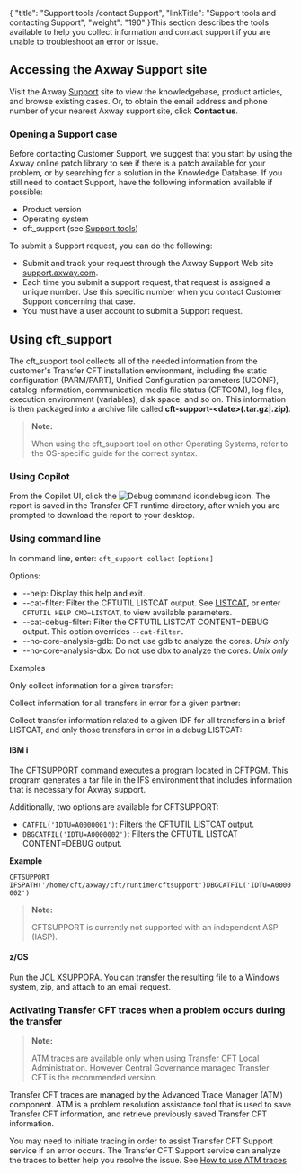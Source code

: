 {
    "title": "Support tools /contact Support",
    "linkTitle": "Support tools and contacting Support",
    "weight": "190"
}This section describes the tools available to help you collect information and contact support if you are unable to troubleshoot an error or issue.

<span id="Contacting_the_Axway_support"></span>

## Accessing the Axway Support site

Visit the Axway [Support](https://support.axway.com/) site to view the knowledgebase, product articles, and browse existing cases. Or, to obtain the email address and phone number of your nearest Axway
support site, click **Contact
us**.

<span id="Opening_a_support_case"></span>

### Opening a Support case

Before contacting Customer Support, we suggest that you start by using
the Axway online patch library to see if there is a patch available for
your problem, or by searching for a solution in the Knowledge Database.
If you still need to contact Support, have the following information available
if possible:

-   Product version
-   Operating system
-   cft\_support (see <a href="#" class="selected">Support tools</a>)

To submit a Support request, you can do the following:

-   Submit and track
    your request through the Axway Support Web site [support.axway.com](https://support.axway.com/).
-   Each time you submit a support request, that request is assigned a unique
    number. Use this specific number when you contact Customer
    Support concerning that case.
-   You must have a user account to submit a Support request.

## Using cft\_support

The cft\_support tool collects all of the needed information from the customer's Transfer CFT installation environment, including the static configuration (PARM/PART), Unified Configuration parameters (UCONF), catalog information, communication media file status (CFTCOM), log files, execution environment (variables), disk space, and so on. This information is then packaged into a archive file called **cft-support-&lt;date>(.tar.gz|.zip)**.

> **Note:**
>
> When using the cft\_support tool on other Operating Systems, refer to the OS-specific guide for the correct syntax.

### Using Copilot

From the Copilot UI, click the ![Debug command icon](/Images/TransferCFT/debug_alt.gif)debug icon. The report is saved in the Transfer CFT runtime directory, after which you are prompted to download the report to your desktop.

### Using command line

In command line, enter: `cft_support collect` `[options]`

Options:

-   --help: Display this help and exit.
-   --cat-filter: Filter the CFTUTIL LISTCAT output. See [LISTCAT](../../../../c_intro_userinterfaces/about_cftutil/monitoring_cftutil_intro/listcat_command), or enter `CFTUTIL HELP CMD=LISTCAT`, to view available parameters.
-   --cat-debug-filter: Filter the CFTUTIL LISTCAT CONTENT=DEBUG output. This option overrides `--cat-filter.`
-   --no-core-analysis-gdb: Do not use gdb to analyze the cores. *Unix only*
-   --no-core-analysis-dbx: Do not use dbx to analyze the cores. *Unix only*

Examples

Only collect information for a given transfer:

Collect information for all transfers in error for a given partner:

Collect transfer information related to a given IDF for all transfers in a brief LISTCAT, and only those transfers in error in a debug LISTCAT:

#### IBM i

The CFTSUPPORT command executes a program located in CFTPGM. This program generates a tar file in the IFS environment that includes information that is necessary for Axway support.

Additionally, two options are available for CFTSUPPORT:

-   `CATFIL('IDTU=A0000001')`: Filters the CFTUTIL LISTCAT output.
-   `DBGCATFIL('IDTU=A0000002')`: Filters the CFTUTIL LISTCAT CONTENT=DEBUG output.

**Example**

`CFTSUPPORT IFSPATH('/home/cft/axway/cft/runtime/cftsupport')DBGCATFIL('IDTU=A0000002')`

> **Note:**
>
> CFTSUPPORT is currently not supported with an independent ASP (IASP).

#### z/OS

Run the JCL XSUPPORA. You can transfer the resulting file to a Windows system, zip, and attach to an email request.

<span id="Activating_CFT_traces"></span>

### Activating Transfer CFT traces when a problem occurs during the transfer

> **Note:**
>
> ATM traces are available only when using Transfer CFT Local Administration. However Central Governance managed Transfer CFT is the recommended version.

Transfer CFT traces are managed by the Advanced
Trace Manager
(ATM) component. ATM is a problem resolution assistance tool that is used to save Transfer CFT
information, and retrieve previously saved Transfer CFT information.

You may need to initiate tracing in order to assist Transfer CFT Support
service if an error occurs. The Transfer CFT Support service can analyze
the traces to better help you resolve the issue. See <a href="../../../../troubleshoot_intro/traces_in_cft" class="MCXref xref">How to use ATM traces</a>
